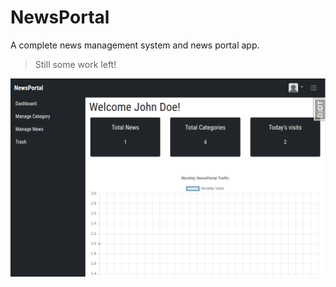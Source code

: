 # NewsPortal

A complete news management system and news portal app.

> Still some work left!

<p align="center">
    <img src="./newsportal.png" />
</p>
